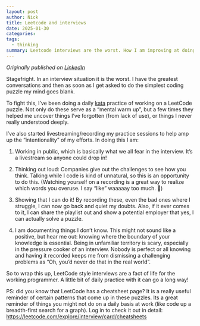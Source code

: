 ```yaml
---
layout: post
author: Nick
title: Leetcode and interviews
date: 2025-01-30
categories: 
tags:
  - thinking
summary: Leetcode interviews are the worst. How I am improving at doing them.
---
```

_Originally published on [LinkedIn](https://www.linkedin.com/posts/nickloadholtes_explore-leetcode-activity-7288587382017163264-ah6e?utm_source=share&utm_medium=member_desktop)_

Stagefright. In an interview situation it is the worst. I have the greatest conversations and then as soon as I get asked to do the simplest coding puzzle my mind goes blank.  
  
To fight this, I’ve been doing a daily [kata](https://en.wikipedia.org/wiki/Kata) practice of working on a LeetCode puzzle. Not only do these serve as a “mental warm up”, but a few times they helped me uncover things I’ve forgotten (from lack of use), or things I never really understood deeply.  
  
I’ve also started livestreaming/recording my practice sessions to help amp up the “intentionality” of my efforts. In doing this I am:  
  
1. Working in public, which is basically what we all fear in the interview. It’s a livestream so anyone could drop in!  
  
2. Thinking out loud: Companies give out the challenges to see how you think. Talking while I code is kind of unnatural, so this is an opportunity to do this. (Watching yourself on a recording is a great way to realize which words you overuse. I say “like” waaaaay too much. 😬)  
  
3. Showing that I can do it! By recording these, even the bad ones where I struggle, I can now go back and quiet my doubts. Also, if it ever comes to it, I can share the playlist out and show a potential employer that yes, I can actually solve a puzzle.  
  
4. I am documenting things I don’t know. This might not sound like a positive, but hear me out: knowing where the boundary of your knowledge is essential. Being in unfamiliar territory is scary, especially in the pressure cooker of an interview. Nobody is perfect or all knowing and having it recorded keeps me from dismissing a challenging problems as “Oh, you’d never do that in the real world”.  
  
So to wrap this up, LeetCode style interviews are a fact of life for the working programmer. A little bit of daily practice with it can go a long way!  
  
PS: did you know that LeetCode has a cheatsheet page? It is a really useful reminder of certain patterns that come up in these puzzles. Its a great reminder of things you might not do on a daily basis at work (like code up a breadth-first search for a graph). Log in to check it out in detail:  https://leetcode.com/explore/interview/card/cheatsheets

